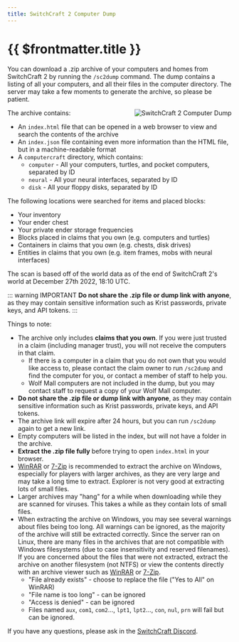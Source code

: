 ```yaml
---
title: SwitchCraft 2 Computer Dump
---
```


# {{ $frontmatter.title }}

You can download a .zip archive of your computers and homes from SwitchCraft 2 by running the `/sc2dump` command. The 
dump contains a listing of all your computers, and all their files in the computer directory. The server may take a few 
moments to generate the archive, so please be patient.

<div class="spread-lists">

<a href="/img/sc2-dump-index.png" target="_blank">
  <img src="/img/sc2-dump-index.png" alt="SwitchCraft 2 Computer Dump" 
    style="max-width: 280px; float: right; margin-left: 16px" />
</a>

The archive contains:
- An `index.html` file that can be opened in a web browser to view and search the contents of the archive
- An `index.json` file containing even more information than the HTML file, but in a machine-readable format
- A `computercraft` directory, which contains:
  - `computer` - All your computers, turtles, and pocket computers, separated by ID
  - `neural` - All your neural interfaces, separated by ID
  - `disk` - All your floppy disks, separated by ID

The following locations were searched for items and placed blocks:
- Your inventory
- Your ender chest
- Your private ender storage frequencies
- Blocks placed in claims that you own (e.g. computers and turtles)
- Containers in claims that you own (e.g. chests, disk drives)
- Entities in claims that you own (e.g. item frames, mobs with neural interfaces)

The scan is based off of the world data as of the end of SwitchCraft 2's world at December 27th 2022, 18:10 UTC.

::: warning IMPORTANT
**Do not share the .zip file or dump link with anyone**, as they may contain sensitive information such as Krist 
passwords, private keys, and API tokens.
:::

Things to note:
- The archive only includes **claims that you own**. If you were just trusted in a claim (including manager trust), you
  will not receive the computers in that claim.
  - If there is a computer in a claim that you do not own that you would like access to, please contact the claim owner
    to run `/sc2dump` and find the computer for you, or contact a member of staff to help you.
  - Wolf Mall computers are not included in the dump, but you may contact staff to request a copy of your Wolf Mall
    computer.
- <b class="red-text">Do not share the .zip file or dump link with anyone</b>, as they may contain sensitive information 
  such as Krist passwords, private keys, and API tokens. 
- The archive link will expire after 24 hours, but you can run `/sc2dump` again to get a new link.
- Empty computers will be listed in the index, but will not have a folder in the archive.
- **Extract the .zip file fully** before trying to open `index.html` in your browser.
- [WinRAR](https://www.rarlab.com/download.htm) or [7-Zip](https://www.7-zip.org) is recommended to extract the archive 
  on Windows, especially for players with larger archives, as they are very large and may take a long time to extract. 
  Explorer is not very good at extracting lots of small files.
- Larger archives may "hang" for a while when downloading while they are scanned for viruses. This takes a while as they
  contain lots of small files.
- When extracting the archive on Windows, you may see several warnings about files being too long. All warnings can be
  ignored, as the majority of the archive will still be extracted correctly. Since the server ran on Linux, there are
  many files in the archives that are not compatible with Windows filesystems (due to case insensitivity and reserved
  filenames). If you are concerned about the files that were not extracted, extract the archive on another filesystem
  (not NTFS) or view the contents directly with an archive viewer such as [WinRAR](https://www.rarlab.com/download.htm) 
  or [7-Zip](https://www.7-zip.org).
  - "File already exists" - choose to replace the file ("Yes to All" on WinRAR)
  - "File name is too long" - can be ignored
  - "Access is denied" - can be ignored
  - Files named `aux`, `com1`, `com2`..., `lpt1`, `lpt2`..., `con`, `nul`, `prn` will fail but can be ignored.

If you have any questions, please ask in the [SwitchCraft Discord](https://discord.sc3.io).

</div>
